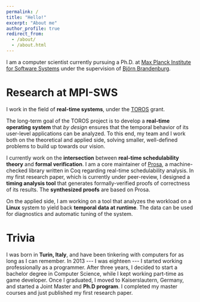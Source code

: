 ```yaml
---
permalink: /
title: "Hello!"
excerpt: "About me"
author_profile: true
redirect_from: 
  - /about/
  - /about.html
---
```


I am a computer scientist currently pursuing a Ph.D. at [Max Planck Institute for Software Systems](https://www.mpi-sws.org/) under the supervision of [Björn Brandenburg](https://people.mpi-sws.org/~bbb/).

# Research at MPI-SWS

I work in the field of **real-time systems**, under the [TOROS](https://toros.mpi-sws.org/) grant. 

The long-term goal of the TOROS project is to develop a **real-time operating system** that _by design_ ensures that the temporal behavior of its user-level applications can be analyzed. To this end, my team and I work both on the theoretical and applied side, solving smaller, well-defined problems to build up towards our vision.

I currently work on the **intersection** between **real-time schedulability theory** and **formal verification**. I am a core maintainer of [Prosa](http://prosa.mpi-sws.org/), a machine-checked library written in Coq regarding real-time schedulability analysis. In my first research paper, which is currently under peer-review, I designed a **timing analysis tool** that generates formally-verified proofs of correctness of its results. The **synthesized proofs** are based on Prosa.

On the applied side, I am working on a tool that analyzes the workload on a **Linux** system to yield back **temporal data at runtime**. The data can be used for diagnostics and automatic tuning of the system. 

# Trivia

I was born in **Turin, Italy**, and have been tinkering with computers for as long as I can remember. In 2013 --- I was eighteen --- I started working professionally as a programmer. After three years, I decided to start a bachelor degree in Computer Science, while I kept working part-time as game developer. Once I graduated, I moved to Kaiserslautern, Germany, and started a Joint Master and **Ph.D program**.
I completed my master courses and just published my first research paper.
